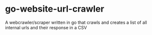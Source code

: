 # go-website-url-crawler
A webcrawler/scraper written in go that crawls and creates a list of all internal urls and their response in a CSV
